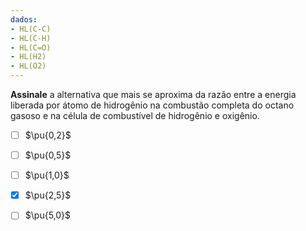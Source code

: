 ```yaml
---
dados:
- HL(C-C)
- HL(C-H)
- HL(C=O)
- HL(H2)
- HL(O2)
---
```

**Assinale** a alternativa que mais se aproxima da razão entre a energia liberada por átomo de hidrogênio na combustão completa do octano gasoso e na célula de combustível de hidrogênio e oxigênio.

- [ ] $\pu{0,2}$
- [ ] $\pu{0,5}$    
- [ ] $\pu{1,0}$
- [x] $\pu{2,5}$    
- [ ] $\pu{5,0}$   


